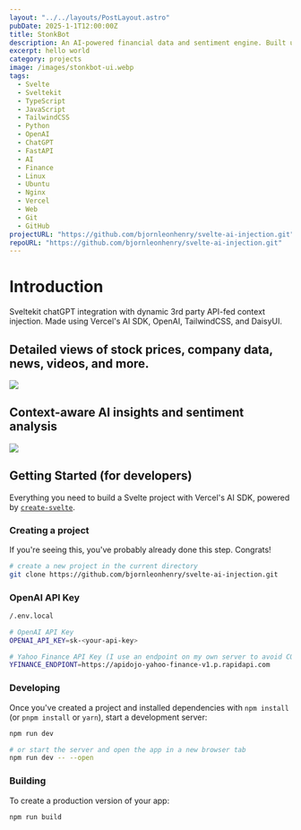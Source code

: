 ```yaml
---
layout: "../../layouts/PostLayout.astro"
pubDate: 2025-1-1T12:00:00Z
title: StonkBot
description: An AI-powered financial data and sentiment engine. Built using SvelteKit, Vercel's AI SDK, OpenAI, TailwindCSS, and DaisyUI.
excerpt: hello world
category: projects
image: /images/stonkbot-ui.webp
tags:
  - Svelte
  - Sveltekit
  - TypeScript
  - JavaScript
  - TailwindCSS
  - Python
  - OpenAI
  - ChatGPT
  - FastAPI
  - AI
  - Finance
  - Linux
  - Ubuntu
  - Nginx
  - Vercel
  - Web
  - Git
  - GitHub
projectURL: "https://github.com/bjornleonhenry/svelte-ai-injection.git"
repoURL: "https://github.com/bjornleonhenry/svelte-ai-injection.git"
---
```


# Introduction

Sveltekit chatGPT integration with dynamic 3rd party API-fed context injection. Made using Vercel's AI SDK, OpenAI, TailwindCSS, and DaisyUI.

## Detailed views of stock prices, company data, news, videos, and more.

<img class="rounded" src="/images/svelte-ai-injection-chart1.webp"/>
<br/>

## Context-aware AI insights and sentiment analysis

<img class="rounded" src="/images/svelte-ai-injection-chart2.webp"/>
<br/>

## Getting Started (for developers)

Everything you need to build a Svelte project with Vercel's AI SDK, powered by [`create-svelte`](https://github.com/sveltejs/kit/tree/main/packages/create-svelte).

### Creating a project

If you're seeing this, you've probably already done this step. Congrats!

```bash
# create a new project in the current directory
git clone https://github.com/bjornleonhenry/svelte-ai-injection.git

```

### OpenAI API Key

```bash
/.env.local

# OpenAI API Key
OPENAI_API_KEY=sk-<your-api-key>

# Yahoo Finance API Key (I use an endpoint on my own server to avoid CORS issues)
YFINANCE_ENDPIONT=https://apidojo-yahoo-finance-v1.p.rapidapi.com
```

### Developing

Once you've created a project and installed dependencies with `npm install` (or `pnpm install` or `yarn`), start a development server:

```bash
npm run dev

# or start the server and open the app in a new browser tab
npm run dev -- --open
```

### Building

To create a production version of your app:

```bash
npm run build
```
